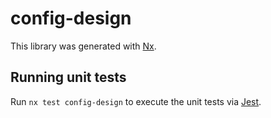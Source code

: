 # config-design

This library was generated with [Nx](https://nx.dev).

## Running unit tests

Run `nx test config-design` to execute the unit tests via
[Jest](https://jestjs.io).
